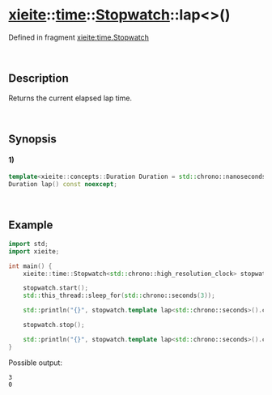 # [xieite](../../../../../xieite.md)\:\:[time](../../../../../time.md)\:\:[Stopwatch<Clock>](../../../stopwatch.md)\:\:lap\<\>\(\)
Defined in fragment [xieite:time.Stopwatch](../../../../../../src/time/stopwatch.cpp)

&nbsp;

## Description
Returns the current elapsed lap time.

&nbsp;

## Synopsis
#### 1)
```cpp
template<xieite::concepts::Duration Duration = std::chrono::nanoseconds>
Duration lap() const noexcept;
```

&nbsp;

## Example
```cpp
import std;
import xieite;

int main() {
    xieite::time::Stopwatch<std::chrono::high_resolution_clock> stopwatch;

    stopwatch.start();
    std::this_thread::sleep_for(std::chrono::seconds(3));

    std::println("{}", stopwatch.template lap<std::chrono::seconds>().count());

    stopwatch.stop();

    std::println("{}", stopwatch.template lap<std::chrono::seconds>().count());
}
```
Possible output:
```
3
0
```
